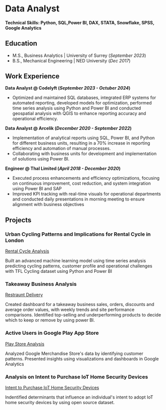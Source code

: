 # Data Analyst

#### Technical Skills: Python, SQL,Power BI, DAX, STATA, Snowflake, SPSS, Google Analytics

## Education							       		
- M.S., Business Analytics	| University of Surrey (_September 2023_)	 			        		
- B.S., Mechanical Engineering | NED University (_Dec 2017_)

## Work Experience
**Data Analyst @ Codelyft (_September 2023 - Octuber 2024_)**
- Optimized and maintained SQL databases, integrated ERP systems for automated reporting, developed models for optimization, performed time series analysis using Python and Power BI and conducted geospatial analysis with QGIS to enhance reporting accuracy and operational efficiency.

**Data Analyst @ Arcelik (_December 2020 - September 2022_)**
- Implementation of analytical reports using SQL, Power BI, and Python for different business units, resulting in a 70% increase in reporting efficiency and automation of manual processes.
- Collaborating with business units for development and implementation of solutions using Power BI.

**Engineer @ Thal Limited (_April 2018 - December 2020_)**
- Executed process enhancements and efficiency optimizations, focusing on continuous improvement, cost reduction, and system integration using Power BI and SAP
- Improved KPI tracking with real-time visuals for operational departments and conducted daily presentations in morning meeting to ensure alignment with business objectives

## Projects
### Urban Cycling Patterns and Implications for Rental Cycle in London
[Rental Cycle Analysis]([https://1drv.ms/f/c/37d9069e0091083a/Eq7LMgJmb_9MvMBXjt9o5gkBXZjf4YhV0rLYghSN_e0kjA?e=qSpaZY](https://1drv.ms/p/c/37d9069e0091083a/EWFmCPI578BKjPWYIGbia_cB8DwTvL739_IlVbTEsvkWNQ?e=DGFrE9))

Built an advanced machine learning model using time series analysis predicting cycling patterns, customer profile and operational challenges with TFL Cycling dataset using Python and Power BI

### Takeaway Business Analysis
[Restraunt Delivery](https://1drv.ms/u/c/37d9069e0091083a/EcAbhLoml6NJtmEdtO2dTaUBbUJWZ9Sr5rgbj12CGTVZMQ?e=DwcfAF)

Created dashboard for a takeaway business sales, orders, discounts and average order values, with weekly trends and site performance comparisons. Identified top-selling and underperforming products to decide which to keep or remove by using power BI.


### Active Users in Google Play App Store
[Play Store Analysis](https://1drv.ms/b/c/37d9069e0091083a/EfN5dCUSP9lOtuB7saf0nG0BF9GqQd4wGXXsv8hogZV4tA?e=yXvjxI)

Analyzed Google Merchandise Store's data by identifying customer patterns. Presented insights using visualizations and dashboards in Google Analytics

### Analysis on Intent to Purchase IoT Home Security Devices
[Intent to Purchase IoT Home Security Devices]([https://1drv.ms/b/c/37d9069e0091083a/EfN5dCUSP9lOtuB7saf0nG0BF9GqQd4wGXXsv8hogZV4tA?e=yXvjxI](https://1drv.ms/b/c/37d9069e0091083a/ERI0pPa3_wNBg4Jbn3SQ0tcBRfglG0NvObEBZHJ0XP7wAQ?e=C2toOj))

Indentified determinants that influence an individual's intent to adopt IoT home security devices by using open source dataset.

